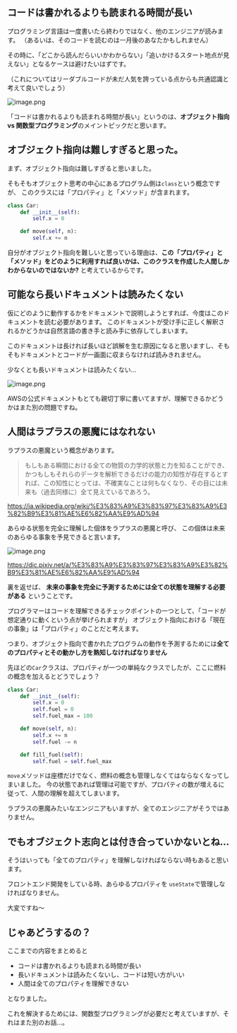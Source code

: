 


## コードは書かれるよりも読まれる時間が長い

プログラミング言語は一度書いたら終わりではなく、他のエンジニアが読みます。
（あるいは、そのコードを読むのは一月後のあなたかもしれません）

その時に、「どこから読んだらいいかわからない」「追いかけるスタート地点が見えない」となるケースは避けたいはずです。

（これについてはリーダブルコードが未だ人気を誇っている点からも共通認識と考えて良いでしょう）

![image.png](https://qiita-image-store.s3.ap-northeast-1.amazonaws.com/0/1678228/7d831dce-776f-7597-30d7-0f7b6850412e.png)

「コードは書かれるよりも読まれる時間が長い」というのは、**オブジェクト指向 vs 関数型プログラミング**のメイントピックだと思います。


## オブジェクト指向は難しすぎると思った。

まず、オブジェクト指向は難しすぎると思いました。

そもそもオブジェクト思考の中心にあるプログラム側は`class`という概念ですが、
このクラスには「プロパティ」と「メソッド」が含まれます。


```python
class Car:
    def __init__(self):
        self.x = 0

    def move(self, n):
        self.x += n
```

自分がオブジェクト指向を難しいと思っている理由は、**この「プロパティ」と「メソッド」をどのように利用すれば良いかは、このクラスを作成した人間しかわからないのではないか?** と考えているからです。


## 可能なら長いドキュメントは読みたくない

仮にどのように動作するかをドキュメントで説明しようとすれば、今度はこのドキュメントを読む必要があります。
このドキュメントが受け手に正しく解釈されるかどうかは自然言語の書き手と読み手に依存してしまいます。

このドキュメントは長ければ長いほど誤解を生む原因になると思いますし、そもそもドキュメントとコードが一画面に収まらなければ読みきれません。

少なくとも長いドキュメントは読みたくない...

![image.png](https://qiita-image-store.s3.ap-northeast-1.amazonaws.com/0/1678228/fd617cd9-9061-a747-b722-7e84d97b97da.png)

AWSの公式ドキュメントもとても親切丁寧に書いてますが、理解できるかどうかはまた別の問題ですね。



## 人間はラプラスの悪魔にはなれない

ラプラスの悪魔という概念があります。

> もしもある瞬間における全ての物質の力学的状態と力を知ることができ、かつもしもそれらのデータを解析できるだけの能力の知性が存在するとすれば、この知性にとっては、不確実なことは何もなくなり、その目には未来も（過去同様に）全て見えているであろう。

https://ja.wikipedia.org/wiki/%E3%83%A9%E3%83%97%E3%83%A9%E3%82%B9%E3%81%AE%E6%82%AA%E9%AD%94

あらゆる状態を完全に理解した個体をラプラスの悪魔と呼び、
この個体は未来のあらゆる事象を予見できると言います。


![image.png](https://qiita-image-store.s3.ap-northeast-1.amazonaws.com/0/1678228/5388f376-2845-9b5c-2549-3484932c5d66.png)

https://dic.pixiv.net/a/%E3%83%A9%E3%83%97%E3%83%A9%E3%82%B9%E3%81%AE%E6%82%AA%E9%AD%94

裏を返せば、
**未来の事象を完全に予測するためには全ての状態を理解する必要がある** ということです。

プログラマーはコードを理解できるチェックポイントの一つとして、「コードが想定通りに動くという点が挙げられますが」
オブジェクト指向における「現在の事象」は「プロパティ」のことだと考えます。

つまり、オブジェクト指向で書かれたプログラムの動作を予測するためには**全てのプロパティとその動かし方を熟知しなければなりません** 

先ほどの`Car`クラスは、プロパティが一つの単純なクラスでしたが、ここに燃料の概念を加えるとどうでしょう？

```python
class Car:
    def __init__(self):
        self.x = 0
        self.fuel = 0
        self.fuel_max = 100

    def move(self, n):
        self.x += n
        self.fuel -= n

    def fill_fuel(self):
        self.fuel = self.fuel_max
```

`move`メソッドは座標だけでなく、燃料の概念も管理しなくてはならなくなってしまいました。
今の状態であれば管理は可能ですが、プロパティの数が増えるに従って、人間の理解を超えてしまいます。

ラプラスの悪魔みたいなエンジニアもいますが、全てのエンジニアがそうではありません。


## でもオブジェクト志向とは付き合っていかないとね...

そうはいっても「全てのプロパティ」を理解しなければならない時もあると思います。

フロントエンド開発をしている時、あらゆるプロパティを `useState`で管理しなければなりません。

大変ですね〜


## じゃあどうするの？

ここまでの内容をまとめると

- コードは書かれるよりも読まれる時間が長い
- 長いドキュメントは読みたくないし、コードは短い方がいい
- 人間は全てのプロパティを理解できない

となりました。

これを解決するためには、関数型プログラミングが必要だと考えていますが、それはまた別のお話...。








